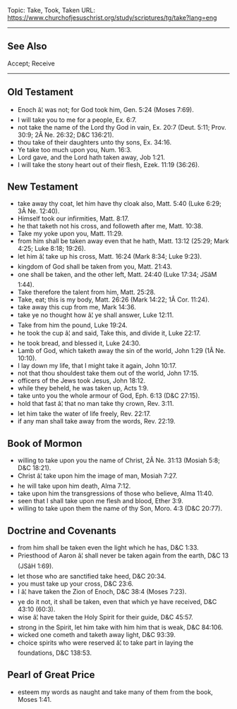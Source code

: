Topic: Take, Took, Taken
URL: https://www.churchofjesuschrist.org/study/scriptures/tg/take?lang=eng

---

## See Also

Accept; Receive

---

## Old Testament

- Enoch â¦ was not; for God took him, Gen. 5:24 (Moses 7:69).
- I will take you to me for a people, Ex. 6:7.
- not take the name of the Lord thy God in vain, Ex. 20:7 (Deut. 5:11; Prov. 30:9; 2Â Ne. 26:32; D&C 136:21).
- thou take of their daughters unto thy sons, Ex. 34:16.
- Ye take too much upon you, Num. 16:3.
- Lord gave, and the Lord hath taken away, Job 1:21.
- I will take the stony heart out of their flesh, Ezek. 11:19 (36:26).

## New Testament

- take away thy coat, let him have thy cloak also, Matt. 5:40 (Luke 6:29; 3Â Ne. 12:40).
- Himself took our infirmities, Matt. 8:17.
- he that taketh not his cross, and followeth after me, Matt. 10:38.
- Take my yoke upon you, Matt. 11:29.
- from him shall be taken away even that he hath, Matt. 13:12 (25:29; Mark 4:25; Luke 8:18; 19:26).
- let him â¦ take up his cross, Matt. 16:24 (Mark 8:34; Luke 9:23).
- kingdom of God shall be taken from you, Matt. 21:43.
- one shall be taken, and the other left, Matt. 24:40 (Luke 17:34; JSâM 1:44).
- Take therefore the talent from him, Matt. 25:28.
- Take, eat; this is my body, Matt. 26:26 (Mark 14:22; 1Â Cor. 11:24).
- take away this cup from me, Mark 14:36.
- take ye no thought how â¦ ye shall answer, Luke 12:11.
- Take from him the pound, Luke 19:24.
- he took the cup â¦ and said, Take this, and divide it, Luke 22:17.
- he took bread, and blessed it, Luke 24:30.
- Lamb of God, which taketh away the sin of the world, John 1:29 (1Â Ne. 10:10).
- I lay down my life, that I might take it again, John 10:17.
- not that thou shouldest take them out of the world, John 17:15.
- officers of the Jews took Jesus, John 18:12.
- while they beheld, he was taken up, Acts 1:9.
- take unto you the whole armour of God, Eph. 6:13 (D&C 27:15).
- hold that fast â¦ that no man take thy crown, Rev. 3:11.
- let him take the water of life freely, Rev. 22:17.
- if any man shall take away from the words, Rev. 22:19.

## Book of Mormon

- willing to take upon you the name of Christ, 2Â Ne. 31:13 (Mosiah 5:8; D&C 18:21).
- Christ â¦ take upon him the image of man, Mosiah 7:27.
- he will take upon him death, Alma 7:12.
- take upon him the transgressions of those who believe, Alma 11:40.
- seen that I shall take upon me flesh and blood, Ether 3:9.
- willing to take upon them the name of thy Son, Moro. 4:3 (D&C 20:77).

## Doctrine and Covenants

- from him shall be taken even the light which he has, D&C 1:33.
- Priesthood of Aaron â¦ shall never be taken again from the earth, D&C 13 (JSâH 1:69).
- let those who are sanctified take heed, D&C 20:34.
- you must take up your cross, D&C 23:6.
- I â¦ have taken the Zion of Enoch, D&C 38:4 (Moses 7:23).
- ye do it not, it shall be taken, even that which ye have received, D&C 43:10 (60:3).
- wise â¦ have taken the Holy Spirit for their guide, D&C 45:57.
- strong in the Spirit, let him take with him him that is weak, D&C 84:106.
- wicked one cometh and taketh away light, D&C 93:39.
- choice spirits who were reserved â¦ to take part in laying the foundations, D&C 138:53.

## Pearl of Great Price

- esteem my words as naught and take many of them from the book, Moses 1:41.

